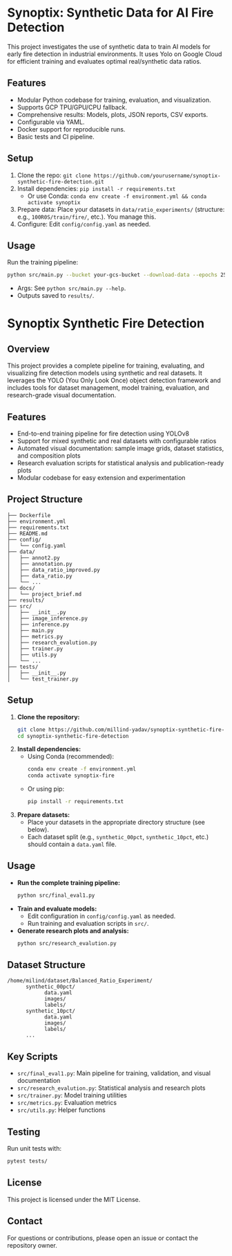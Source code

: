 # Synoptix: Synthetic Data for AI Fire Detection

This project investigates the use of synthetic data to train AI models for early fire detection in industrial environments. It uses Yolo on Google Cloud  for efficient training and evaluates optimal real/synthetic data ratios.

## Features
- Modular Python codebase for training, evaluation, and visualization.
- Supports GCP TPU/GPU/CPU fallback.
- Comprehensive results: Models, plots, JSON reports, CSV exports.
- Configurable via YAML.
- Docker support for reproducible runs.
- Basic tests and CI pipeline.

## Setup
1. Clone the repo: `git clone https://github.com/yourusername/synoptix-synthetic-fire-detection.git`
2. Install dependencies: `pip install -r requirements.txt`
   - Or use Conda: `conda env create -f environment.yml && conda activate synoptix`
3. Prepare data: Place your datasets in `data/ratio_experiments/` (structure: e.g., `100R0S/train/fire/`, etc.). You manage this.
4. Configure: Edit `config/config.yaml` as needed.

## Usage
Run the training pipeline:
```bash
python src/main.py --bucket your-gcs-bucket --download-data --epochs 25 --fine-tune-epochs 10
```
- Args: See `python src/main.py --help`.
- Outputs saved to `results/`.

# Synoptix Synthetic Fire Detection

## Overview
This project provides a complete pipeline for training, evaluating, and visualizing fire detection models using synthetic and real datasets. It leverages the YOLO (You Only Look Once) object detection framework and includes tools for dataset management, model training, evaluation, and research-grade visual documentation.

## Features
- End-to-end training pipeline for fire detection using YOLOv8
- Support for mixed synthetic and real datasets with configurable ratios
- Automated visual documentation: sample image grids, dataset statistics, and composition plots
- Research evaluation scripts for statistical analysis and publication-ready plots
- Modular codebase for easy extension and experimentation

## Project Structure
```
├── Dockerfile
├── environment.yml
├── requirements.txt
├── README.md
├── config/
│   └── config.yaml
├── data/
│   ├── annot2.py
│   ├── annotation.py
│   ├── data_ratio_improved.py
│   ├── data_ratio.py
│   └── ...
├── docs/
│   └── project_brief.md
├── results/
├── src/
│   ├── __init__.py
│   ├── image_inference.py
│   ├── inference.py
│   ├── main.py
│   ├── metrics.py
│   ├── research_evalution.py
│   ├── trainer.py
│   ├── utils.py
│   └── ...
├── tests/
│   ├── __init__.py
│   └── test_trainer.py
```

## Setup
1. **Clone the repository:**
    ```bash
    git clone https://github.com/millind-yadav/synoptix-synthetic-fire-detection.git
    cd synoptix-synthetic-fire-detection
    ```
2. **Install dependencies:**
    - Using Conda (recommended):
       ```bash
       conda env create -f environment.yml
       conda activate synoptix-fire
       ```
    - Or using pip:
       ```bash
       pip install -r requirements.txt
       ```
3. **Prepare datasets:**
    - Place your datasets in the appropriate directory structure (see below).
    - Each dataset split (e.g., `synthetic_00pct`, `synthetic_10pct`, etc.) should contain a `data.yaml` file.

## Usage
- **Run the complete training pipeline:**
   ```bash
   python src/final_eval1.py
   ```
- **Train and evaluate models:**
   - Edit configuration in `config/config.yaml` as needed.
   - Run training and evaluation scripts in `src/`.
- **Generate research plots and analysis:**
   ```bash
   python src/research_evalution.py
   ```

## Dataset Structure
```
/home/milind/dataset/Balanced_Ratio_Experiment/
      synthetic_00pct/
            data.yaml
            images/
            labels/
      synthetic_10pct/
            data.yaml
            images/
            labels/
      ...
```

## Key Scripts
- `src/final_eval1.py`: Main pipeline for training, validation, and visual documentation
- `src/research_evalution.py`: Statistical analysis and research plots
- `src/trainer.py`: Model training utilities
- `src/metrics.py`: Evaluation metrics
- `src/utils.py`: Helper functions

## Testing
Run unit tests with:
```bash
pytest tests/
```

## License
This project is licensed under the MIT License.

## Contact
For questions or contributions, please open an issue or contact the repository owner.
